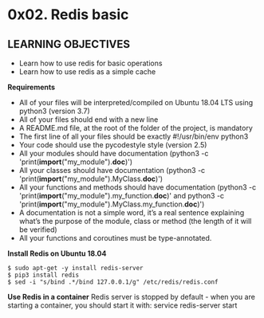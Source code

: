 # 0x02. Redis basic

## LEARNING OBJECTIVES
- Learn how to use redis for basic operations
- Learn how to use redis as a simple cache


**Requirements**
- All of your files will be interpreted/compiled on Ubuntu 18.04 LTS using python3 (version 3.7)
- All of your files should end with a new line
- A README.md file, at the root of the folder of the project, is mandatory
- The first line of all your files should be exactly #!/usr/bin/env python3
- Your code should use the pycodestyle style (version 2.5)
- All your modules should have documentation (python3 -c 'print(__import__("my_module").__doc__)')
- All your classes should have documentation (python3 -c 'print(__import__("my_module").MyClass.__doc__)')
- All your functions and methods should have documentation (python3 -c 'print(__import__("my_module").my_function.__doc__)' and python3 -c 'print(__import__("my_module").MyClass.my_function.__doc__)')
- A documentation is not a simple word, it’s a real sentence explaining what’s the purpose of the module, class or method (the length of it will be verified)
- All your functions and coroutines must be type-annotated.


**Install Redis on Ubuntu 18.04**

	$ sudo apt-get -y install redis-server
	$ pip3 install redis
	$ sed -i "s/bind .*/bind 127.0.0.1/g" /etc/redis/redis.conf

**Use Redis in a container**
Redis server is stopped by default - when you are starting a container, you should start it with: service redis-server start
